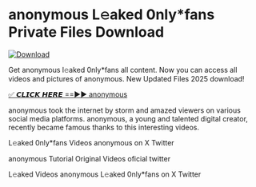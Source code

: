 # anonymous L𝚎aked 0nly*fans Private Files Download

[![Download](https://i.imgur.com/PoXn3jX.png)](https://mediafirer.com/anonymous)

Get anonymous l𝚎aked 0nly*fans all content. Now you can access all videos and pictures of anonymous. New Updated Files 2025 download!

[✅ 𝘾𝙇𝙄𝘾𝙆 𝙃𝙀𝙍𝙀 ==►► anonymous](https://mediafirer.com/anonymous)

anonymous took the internet by storm and amazed viewers on various social media platforms. anonymous, a young and talented digital creator, recently became famous thanks to this interesting videos.

L𝚎aked 0nly*fans Videos anonymous on X Twitter

anonymous Tutorial Original Videos oficial twitter

L𝚎aked Videos anonymous L𝚎aked 0nly*fans on X Twitter